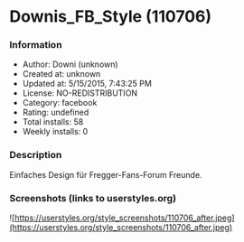 # Downis_FB_Style (110706)

### Information
- Author: Downi (unknown)
- Created at: unknown
- Updated at: 5/15/2015, 7:43:25 PM
- License: NO-REDISTRIBUTION
- Category: facebook
- Rating: undefined
- Total installs: 58
- Weekly installs: 0


### Description
Einfaches Design für Fregger-Fans-Forum Freunde.


### Screenshots (links to userstyles.org)
![https://userstyles.org/style_screenshots/110706_after.jpeg](https://userstyles.org/style_screenshots/110706_after.jpeg)


